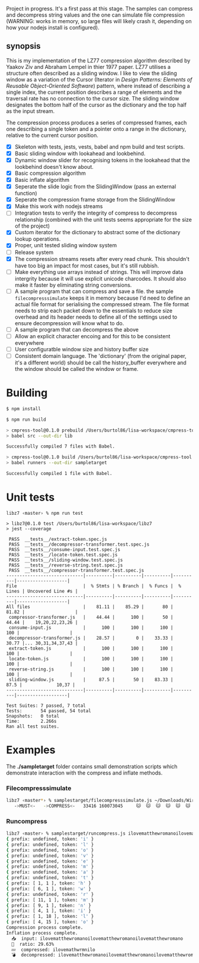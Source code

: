 Project in progress. It's a first pass at this stage. The samples can compress and decompress string values and the one can simulate file compression (WARNING: works in memory, so large files will likely crash it, depending on how your nodejs install is configured).

## synopsis

This is my implementation of the LZ77 compression algorithm described by Yaakov Ziv and Abraham Lempel in thier 1977 paper. LZ77 utilises a structure often described as a sliding window. I like to view the sliding window as a variation of the Cursor (Iterator in _Design Patterns: Elements of Reusable Object-Oriented Software_) pattern, where instead of describing a single index, the current position describes a range of elements and the traversal rate has no connection to the cursor size. The sliding window designates the bottom half of the cursor as the dictionary and the top half as the input stream.

The compression process produces a series of compressed frames, each one describing a single token and a pointer onto a range in the dictionary, relative to the current cursor position.

- [x] Skeleton with tests, jests, vests, babel and npm build and test scripts.
- [x] Basic sliding window with lookahead and lookbehind.
- [x] Dynamic window slider for recognising tokens in the lookahead that the lookbehind doesn't know about.
- [x] Basic compression algorithm
- [x] Basic inflate algorithm
- [x] Seperate the slide logic from the SlidingWindow (pass an external function)
- [x] Seperate the compression frame storage from the SlidingWindow
- [x] Make this work with nodejs streams
- [ ] Integration tests to verify the integrity of compress to decompress relationship (combined with the unit tests seems appropriate for the size of the project)
- [x] Custom iterator for the dictionary to abstract some of the dictionary lookup operations.
- [x] Proper, unit tested sliding window system
- [ ] Release system
- [x] The compression streams resets after every read chunk. This shouldn't have too big an impact for most cases, but it's still rubbish.
- [ ] Make everything use arrays instead of strings. This will improve data intergrity because it will use explicit unicode charcodes. It should also make it faster by eliminating string conversions.
- [ ] A sample program that can compress and save a file. the sample `filecompresssimulate` keeps it in memory because I'd need to define an actual file format for serialising the compressed stream. The file format needs to strip each packet down to the essentials to reduce size overhead and its header needs to define all of the settings used to ensure decompression will know what to do.
- [ ] A sample program that can decompress the above
- [ ] Allow an explicit character encoing and for this to be consistent everywhere
- [ ] User configuratble window size and history buffer size
- [ ] Consistent domain language. The 'dictionary' (from the original paper, it's a different world) should be call the history_buffer everywhere and the window should be called the window or frame.

# Building

```bash
$ npm install
```

```bash
$ npm run build

> cmpress-tool@0.1.0 prebuild /Users/burtol86/lisa-workspace/cmpress-tool
> babel src --out-dir lib

Successfully compiled 7 files with Babel.

> cmpress-tool@0.1.0 build /Users/burtol86/lisa-workspace/cmpress-tool
> babel runners --out-dir sampletarget

Successfully compiled 1 file with Babel.
```

# Unit tests

```
libz7 ‹master› % npm run test

> libz7@0.1.0 test /Users/burtol86/lisa-workspace/libz7
> jest --coverage

 PASS  __tests__/extract-token.spec.js
 PASS  __tests__/decompressor-transformer.test.spec.js
 PASS  __tests__/consume-input.test.spec.js
 PASS  __tests__/locate-token.test.spec.js
 PASS  __tests__/sliding-window.test.spec.js
 PASS  __tests__/reverse-string.test.spec.js
 PASS  __tests__/compressor-transformer.test.spec.js
-----------------------------|----------|----------|----------|----------|-------------------|
File                         |  % Stmts | % Branch |  % Funcs |  % Lines | Uncovered Line #s |
-----------------------------|----------|----------|----------|----------|-------------------|
All files                    |    81.11 |    85.29 |       80 |    81.82 |                   |
 compressor-transformer.js   |    44.44 |      100 |       50 |    44.44 |    19,20,22,23,26 |
 consume-input.js            |      100 |      100 |      100 |      100 |                   |
 decompressor-transformer.js |    28.57 |        0 |    33.33 |    30.77 |... 30,31,34,37,43 |
 extract-token.js            |      100 |      100 |      100 |      100 |                   |
 locate-token.js             |      100 |      100 |      100 |      100 |                   |
 reverse-string.js           |      100 |      100 |      100 |      100 |                   |
 sliding-window.js           |     87.5 |       50 |    83.33 |     87.5 |             10,37 |
-----------------------------|----------|----------|----------|----------|-------------------|

Test Suites: 7 passed, 7 total
Tests:       54 passed, 54 total
Snapshots:   0 total
Time:        2.266s
Ran all test suites.
```

# Examples

The **./sampletarget** folder contains small demonstration scripts which demonstrate interaction with the compress and inflate methods.

### Filecompresssimulate

```bash
libz7 ‹master*› % samplestarget/filecompresssimulate.js ~/Downloads/Wireshark\ 2.6.1\ Intel\ 64.dmg
   ->MUST<-   ->COMPRESS<-   33416 160073045     🐱  🐱  🐱  🐱  🐱  🐱  🐱  🐱  🐱
```

### Runcompress

```bash
libz7 ‹master› % samplestarget/runcompress.js ilovematthewromanoilovematthewromanoilovematthewromano
{ prefix: undefined, token: 'i' }
{ prefix: undefined, token: 'l' }
{ prefix: undefined, token: 'o' }
{ prefix: undefined, token: 'v' }
{ prefix: undefined, token: 'e' }
{ prefix: undefined, token: 'm' }
{ prefix: undefined, token: 'a' }
{ prefix: undefined, token: 't' }
{ prefix: [ 1, 1 ], token: 'h' }
{ prefix: [ 6, 1 ], token: 'w' }
{ prefix: undefined, token: 'r' }
{ prefix: [ 11, 1 ], token: 'm' }
{ prefix: [ 9, 1 ], token: 'n' }
{ prefix: [ 4, 1 ], token: 'i' }
{ prefix: [ 1, 18 ], token: 'l' }
{ prefix: [ 4, 15 ], token: 'o' }
Compression process complete.
Inflation process complete.
  📥  input: ilovematthewromanoilovematthewromanoilovematthewromano
  🙌  ratio: 29.63%
  💤  compressed: ilovemathwrmnilo
  💣  decompressed: ilovematthewromanoilovematthewromanoilovematthewromano
```

